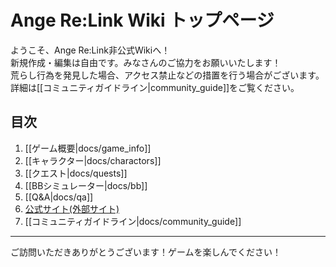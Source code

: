# Ange Re:Link Wiki トップページ

ようこそ、Ange Re:Link非公式Wikiへ！  
新規作成・編集は自由です。みなさんのご協力をお願いいたします！  
荒らし行為を発見した場合、アクセス禁止などの措置を行う場合がございます。  
詳細は[[コミュニティガイドライン|community_guide]]をご覧ください。  

## 目次

1. [[ゲーム概要|docs/game_info]]
2. [[キャラクター|docs/charactors]]
3. [[クエスト|docs/quests]]
4. [[BBシミュレーター|docs/bb]]
5. [[Q&A|docs/qa]]
6. [公式サイト(外部サイト)](https://ange.f4games.jp)
7. [[コミュニティガイドライン|docs/community_guide]]

---

ご訪問いただきありがとうございます！ゲームを楽しんでください！

